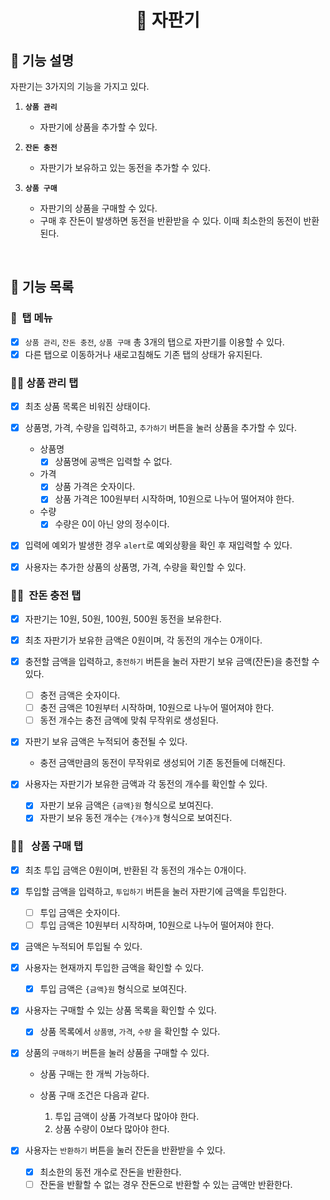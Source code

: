 <h1 align="middle">🥤&nbsp;자판기</h1>

## 👀 기능 설명

자판기는 3가지의 기능을 가지고 있다.

1.  **`상품 관리`**

    - 자판기에 상품을 추가할 수 있다.

2.  **`잔돈 충전`**
    - 자판기가 보유하고 있는 동전을 추가할 수 있다.
3.  **`상품 구매`**
    - 자판기의 상품을 구매할 수 있다.
    - 구매 후 잔돈이 발생하면 동전을 반환받을 수 있다.
      이때 최소한의 동전이 반환된다.

<br>

## 📃 기능 목록

### 👀 &nbsp;탭 메뉴

- [x] `상품 관리`, `잔돈 충전`, `상품 구매` 총 3개의 탭으로 자판기를 이용할 수 있다.
- [x] 다른 탭으로 이동하거나 새로고침해도 기존 탭의 상태가 유지된다.

### ☝🏻&nbsp;상품 관리 탭

- [x] 최초 상품 목록은 비워진 상태이다.

- [x] 상품명, 가격, 수량을 입력하고, `추가하기` 버튼을 눌러 상품을 추가할 수 있다.

  - 상품명
    - [x] 상품명에 공백은 입력할 수 없다.
  - 가격
    - [x] 상품 가격은 숫자이다.
    - [x] 상품 가격은 100원부터 시작하며, 10원으로 나누어 떨어져야 한다.
  - 수량
    - [x] 수량은 0이 아닌 양의 정수이다.

- [x] 입력에 예외가 발생한 경우 `alert`로 예외상황을 확인 후 재입력할 수 있다.

- [x] 사용자는 추가한 상품의 상품명, 가격, 수량을 확인할 수 있다.

### ✌🏻&nbsp; 잔돈 충전 탭

- [x] 자판기는 10원, 50원, 100원, 500원 동전을 보유한다.
- [x] 최초 자판기가 보유한 금액은 0원이며, 각 동전의 개수는 0개이다.
- [x] 충전할 금액을 입력하고, `충전하기` 버튼을 눌러 자판기 보유 금액(잔돈)을 충전할 수 있다.
  - [ ] 충전 금액은 숫자이다.
  - [ ] 충전 금액은 10원부터 시작하며, 10원으로 나누어 떨어져야 한다.
  - [ ] 동전 개수는 충전 금액에 맞춰 무작위로 생성된다.
- [x] 자판기 보유 금액은 누적되어 충전될 수 있다.

  - 충전 금액만큼의 동전이 무작위로 생성되어 기존 동전들에 더해진다.

- [x] 사용자는 자판기가 보유한 금액과 각 동전의 개수를 확인할 수 있다.
  - [x] 자판기 보유 금액은 `{금액}원` 형식으로 보여진다.
  - [x] 자판기 보유 동전 개수는 `{개수}개` 형식으로 보여진다.

### 🤟🏻 &nbsp; 상품 구매 탭

- [x] 최초 투입 금액은 0원이며, 반환된 각 동전의 개수는 0개이다.

- [x] 투입할 금액을 입력하고, `투입하기` 버튼을 눌러 자판기에 금액을 투입한다.
  - [ ] 투입 금액은 숫자이다.
  - [ ] 투입 금액은 10원부터 시작하며, 10원으로 나누어 떨어져야 한다.
- [x] 금액은 누적되어 투입될 수 있다.
- [x] 사용자는 현재까지 투입한 금액을 확인할 수 있다.
  - [x] 투입 금액은 `{금액}원` 형식으로 보여진다.
- [x] 사용자는 구매할 수 있는 상품 목록을 확인할 수 있다.
  - [x] 상품 목록에서 `상품명`, `가격`, `수량` 을 확인할 수 있다.
- [x] 상품의 `구매하기` 버튼을 눌러 상품을 구매할 수 있다.

  - 상품 구매는 한 개씩 가능하다.
  - 상품 구매 조건은 다음과 같다.

    1. 투입 금액이 상품 가격보다 많아야 한다.
    2. 상품 수량이 0보다 많아야 한다.

- [x] 사용자는 `반환하기` 버튼을 눌러 잔돈을 반환받을 수 있다.
  - [x] 최소한의 동전 개수로 잔돈을 반환한다.
  - [ ] 잔돈을 반활할 수 없는 경우 잔돈으로 반환할 수 있는 금액만 반환한다.
